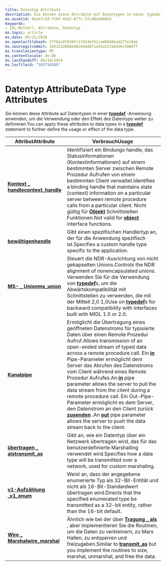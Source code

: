 ```yaml
---
title: Datentyp Attribute
description: Sie können diese Attribute auf Datentypen in einer typedef-Anweisung anwenden, um die Verwendung oder den Effekt des Datentyps weiter zu definieren.
ms.assetid: 9a2e7c3d-f18f-4162-877c-5fc48a36b05d
keywords:
- IDL-Mittell, Attribute, Datentyp
ms.topic: article
ms.date: 05/31/2018
ms.openlocfilehash: 57fb2a97639fc17454bfd1cad60466ad277e18ab
ms.sourcegitcommit: 2d531328b6ed82d4ad971a45a5131b430c5866f7
ms.translationtype: MT
ms.contentlocale: de-DE
ms.lasthandoff: 09/16/2019
ms.locfileid: "103714369"
---
```

# <a name="data-type-attributes"></a><span data-ttu-id="a9ec1-104">Datentyp Attribute</span><span class="sxs-lookup"><span data-stu-id="a9ec1-104">Data Type Attributes</span></span>

<span data-ttu-id="a9ec1-105">Sie können diese Attribute auf Datentypen in einer [**typedef**](typedef.md) -Anweisung anwenden, um die Verwendung oder den Effekt des Datentyps weiter zu definieren.</span><span class="sxs-lookup"><span data-stu-id="a9ec1-105">You can apply these attributes to data types in a [**typedef**](typedef.md) statement to further define the usage or effect of the data type.</span></span>



| <span data-ttu-id="a9ec1-106">Attribut</span><span class="sxs-lookup"><span data-stu-id="a9ec1-106">Attribute</span></span>                                 | <span data-ttu-id="a9ec1-107">Verbrauch</span><span class="sxs-lookup"><span data-stu-id="a9ec1-107">Usage</span></span>                                                                                                                                                                                                                                                                                                                      |
|-------------------------------------------|----------------------------------------------------------------------------------------------------------------------------------------------------------------------------------------------------------------------------------------------------------------------------------------------------------------------------|
| [<span data-ttu-id="a9ec1-108">**Kontext \_ handle**</span><span class="sxs-lookup"><span data-stu-id="a9ec1-108">**context\_handle**</span></span>](context-handle.md) | <span data-ttu-id="a9ec1-109">Identifiziert ein Bindungs handle, das Statusinformationen (Kontextinformationen) auf einem bestimmten Server zwischen Remote Prozedur Aufrufen von einem bestimmten Client verwaltet.</span><span class="sxs-lookup"><span data-stu-id="a9ec1-109">Identifies a binding handle that maintains state (context) information on a particular server between remote procedure calls from a particular client.</span></span> <span data-ttu-id="a9ec1-110">Nicht gültig für [**Objekt**](object.md) Schnittstellen Funktionen.</span><span class="sxs-lookup"><span data-stu-id="a9ec1-110">Not valid for [**object**](object.md) interface functions.</span></span>                                                                                                         |
| [<span data-ttu-id="a9ec1-111">**bewältigen**</span><span class="sxs-lookup"><span data-stu-id="a9ec1-111">**handle**</span></span>](handle.md)                  | <span data-ttu-id="a9ec1-112">Gibt einen spezifischen Handlertyp an, der für die Anwendung spezifisch ist.</span><span class="sxs-lookup"><span data-stu-id="a9ec1-112">Specifies a custom handle type specific to the application.</span></span>                                                                                                                                                                                                                                                                |
| [<span data-ttu-id="a9ec1-113">**MS- \_ Union**</span><span class="sxs-lookup"><span data-stu-id="a9ec1-113">**ms\_union**</span></span>](-ms-union.md)            | <span data-ttu-id="a9ec1-114">Steuert die NDR-Ausrichtung von nicht gekapselten Unions.</span><span class="sxs-lookup"><span data-stu-id="a9ec1-114">Controls the NDR alignment of nonencapsulated unions.</span></span> <span data-ttu-id="a9ec1-115">Verwenden Sie für die Verwendung von [**typedef**](typedef.md)s, um die Abwärtskompatibilität mit Schnittstellen zu verwenden, die mit der Mittell 2,0 1,0</span><span class="sxs-lookup"><span data-stu-id="a9ec1-115">Use on [**typedef**](typedef.md)s for backward compatibility with interfaces built with MIDL 1.0 or 2.0.</span></span>                                                                                                                                                            |
| [<span data-ttu-id="a9ec1-116">**Kanal**</span><span class="sxs-lookup"><span data-stu-id="a9ec1-116">**pipe**</span></span>](pipe.md)                      | <span data-ttu-id="a9ec1-117">Ermöglicht die Übertragung eines geöffneten Datenstroms für typisierte Daten über einen Remote Prozedur Aufruf.</span><span class="sxs-lookup"><span data-stu-id="a9ec1-117">Allows transmission of an open-ended stream of typed data across a remote procedure call.</span></span> <span data-ttu-id="a9ec1-118">Ein [**in**](in.md) Pipe-Parameter ermöglicht dem Server das Abrufen des Datenstroms vom Client während eines Remote Prozedur Aufrufes.</span><span class="sxs-lookup"><span data-stu-id="a9ec1-118">An [**in**](in.md) pipe parameter allows the server to pull the data stream from the client during a remote procedure call.</span></span> <span data-ttu-id="a9ec1-119">Ein Out-Pipe-Parameter ermöglicht es dem Server, den Datenstrom an den Client zurück [**zusenden**](-out.md) .</span><span class="sxs-lookup"><span data-stu-id="a9ec1-119">An [**out**](-out.md) pipe parameter allows the server to push the data stream back to the client.</span></span> |
| [<span data-ttu-id="a9ec1-120">**übertragen \_ als**</span><span class="sxs-lookup"><span data-stu-id="a9ec1-120">**transmit\_as**</span></span>](transmit-as.md)       | <span data-ttu-id="a9ec1-121">Gibt an, wie ein Datentyp über ein Netzwerk übertragen wird, das für das benutzerdefinierte Marshalling verwendet wird.</span><span class="sxs-lookup"><span data-stu-id="a9ec1-121">Specifies how a data type will be transmitted over a network, used for custom marshaling.</span></span>                                                                                                                                                                                                                                  |
| [<span data-ttu-id="a9ec1-122">**v1-Aufzählung \_**</span><span class="sxs-lookup"><span data-stu-id="a9ec1-122">**v1\_enum**</span></span>](v1-enum.md)               | <span data-ttu-id="a9ec1-123">Weist an, dass der angegebene enumerierte Typ als 32-Bit-Entität und nicht als 16-Bit-Standardwert übertragen wird.</span><span class="sxs-lookup"><span data-stu-id="a9ec1-123">Directs that the specified enumerated type be transmitted as a 32-bit entity, rather than the 16-bit default.</span></span>                                                                                                                                                                                                              |
| [<span data-ttu-id="a9ec1-124">**Wire \_ Marshal**</span><span class="sxs-lookup"><span data-stu-id="a9ec1-124">**wire\_marshal**</span></span>](wire-marshal.md)     | <span data-ttu-id="a9ec1-125">Ähnlich wie bei der über [**Tragung \_ als**](transmit-as.md) , aber implementieren Sie die Routinen, um die Daten zu verkleinern, zu Mars Hallen, zu entsperren und freizugeben.</span><span class="sxs-lookup"><span data-stu-id="a9ec1-125">Similar to [**transmit\_as**](transmit-as.md) but you implement the routines to size, marshal, unmarshal, and free the data.</span></span>                                                                                                                                                                                              |



 

 

 




